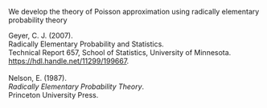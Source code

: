 We develop the theory of Poisson approximation using radically elementary
probability theory

<div>
Geyer, C. J. (2007).<br>
Radically Elementary Probability and Statistics.<br>
Technical Report 657, School of Statistics, University of Minnesota.<br>
<a href="https://hdl.handle.net/11299/199667">https://hdl.handle.net/11299/199667</a>.<br>
<br>
Nelson, E. (1987).<br>
<em>Radically Elementary Probability Theory</em>.<br>
Princeton University Press.
</div>

